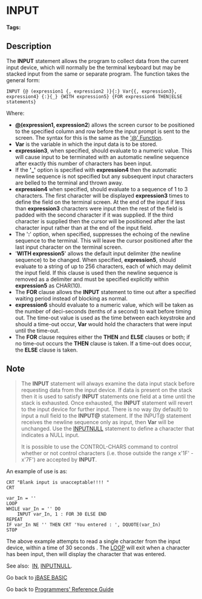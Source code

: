 # INPUT

<PageHeader />  

**Tags:**
<badge text='external input' vertical='middle' />

## Description

The **INPUT** statement allows the program to collect data from the current input device, which will normally be the terminal keyboard but may be stacked input from the same or separate program. The function takes the general form:

```
INPUT {@ (expression1 {, expression2 )}{:} Var{{, expression3}, expression4} {:}{_} {WITH expression5} {FOR expression6 THEN|ELSE statements}
```

Where:

- [**@**](./../the-'@'-function)**(expression1, expression2**) allows the screen cursor to be positioned to the specified column and row before the input prompt is sent to the screen. The syntax for this is the same as the ['@' Function](./../the-'@'-function)‍.
- **Var** is the variable in which the input data is to be stored.
- **expression3**, when specified, should evaluate to a numeric value. This will cause input to be terminated with an automatic newline sequence after exactly this number of characters has been input.
- If the **'\_'** option is specified with **expression4** then the automatic newline sequence is not specified but any subsequent input characters are belled to the terminal and thrown away.
- **expression4** when specified, should evaluate to a sequence of 1 to 3 characters. The first character will be displayed **expression3** times to define the field on the terminal screen. At the end of the input if less than **expression3** characters were input then the rest of the field is padded with the second character if it was supplied. If the third character is supplied then the cursor will be positioned after the last character input rather than at the end of the input field.
- The '**:**' option, when specified, suppresses the echoing of the newline sequence to the terminal. This will leave the cursor positioned after the last input character on the terminal screen.
- '**WITH expression5**' allows the default input delimiter (the newline sequence) to be changed. When specified, **expression5**, should evaluate to a string of up to 256 characters, each of which may delimit the input field. If this clause is used then the newline sequence is removed as a delimiter and must be specified explicitly within **expression5** as CHAR(10).
- The **FOR** clause allows the **INPUT** statement to time out after a specified waiting period instead of blocking as normal.
- **expression6** should evaluate to a numeric value, which will be taken as the number of deci-seconds (tenths of a second) to wait before timing out. The time-out value is used as the time between each keystroke and should a time-out occur, **Var** would hold the characters that were input until the time-out.
- The **FOR** clause requires either the **THEN** and **ELSE** clauses or both; if no time-out occurs the **THEN** clause is taken. If a time-out does occur, the **ELSE** clause is taken.

## Note

> The **INPUT** statement will always examine the data input stack before requesting data from the input device. If data is present on the stack then it is used to satisfy **INPUT** statements one field at a time until the stack is exhausted. Once exhausted, the **INPUT** statement will revert to the input device for further input. There is no way (by default) to input a null field to the **INPUT@** statement. If the INPUT@ statement receives the newline sequence only as input, then **Var** will be unchanged. Use the [INPUTNULL](./../inputnull) statement to define a character that indicates a NULL input.
>
> It is possible to use the CONTROL-CHARS command to control whether or not control characters (i.e. those outside the range x'1F' - x'7F') are accepted by **INPUT**.

An example of use is as:

```
CRT "Blank input is unacceptable!!!! "
CRT

var_In = ''
LOOP
WHILE var_In = '' DO
    INPUT var_In, 1 : FOR 30 ELSE END
REPEAT
IF var_In NE '' THEN CRT 'You entered : ', DQUOTE(var_In)
STOP
```

The above example attempts to read a single character from the input device, within a time of 30 seconds . The [LOOP](./../loop) will exit when a character has been input, then will display the character that was entered.

See also:  [IN](./../in), [INPUTNULL](./../inputnull).

Go back to [jBASE BASIC](./../README.md)

Go back to [Programmers' Reference Guide](./../../reference-guides/jbc/README.md)

<PageFooter />
